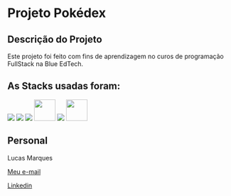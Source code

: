 # Projeto Pokédex

## Descrição do Projeto
Este projeto foi feito com fins de aprendizagem no curos de programação FullStack na Blue EdTech.

## As Stacks usadas foram:
<img src="https://img.icons8.com/color/48/000000/javascript--v1.png"/>
<img src="https://img.icons8.com/color/48/000000/css3.png"/>
<img src="https://img.icons8.com/color/48/000000/html-5--v1.png"/>
<img src="https://expressjs.com/images/express-facebook-share.png" height="48px"/>
<img src="https://img.icons8.com/color/48/000000/nodejs.png"/>
<img src="https://user-images.githubusercontent.com/13700/35731649-652807e8-080e-11e8-88fd-1b2f6d553b2d.png" height="48px"/>

## Personal
Lucas Marques
<p><a href="mailto:lucasmsantos819@outlook.com" target="_blank"> Meu e-mail </a></p>
<p><a href="https://www.linkedin.com/in/mlucasdev/" target="_blank"> Linkedin </a></p>

